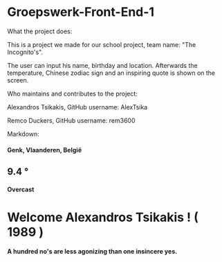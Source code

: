 # Groepswerk-Front-End-1

What the project does:

This is a project we made for our school project, team name: "The Incognito's".

The user can input his name, birthday and location. Afterwards the temperature, Chinese zodiac sign and an inspiring quote is shown on the screen.

Who maintains and contributes to the project:

Alexandros Tsikakis, GitHub username: AlexTsika

Remco Duckers, GitHub username: rem3600

Markdown:

#### Genk, Vlaanderen, België

## 9.4 °

#### Overcast

# Welcome Alexandros Tsikakis ! ( 1989 )

#### A hundred no's are less agonizing than one insincere yes.
